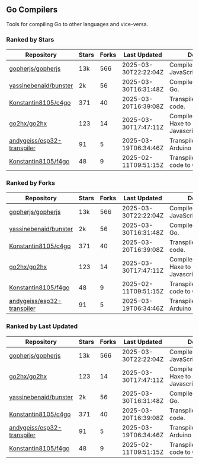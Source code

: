 ## Go Compilers

Tools for compiling Go to other languages and vice-versa.

### Ranked by Stars

| Repository | Stars | Forks | Last Updated | Description | 
|------------|-------|-------|--------------|-------------|
| [gopherjs/gopherjs](https://github.com/gopherjs/gopherjs) | 13k | 566 | 2025-03-30T22:22:04Z |  Compiler from Go to JavaScript. |
| [yassinebenaid/bunster](https://github.com/yassinebenaid/bunster) | 2k | 56 | 2025-03-30T16:31:48Z |  Compile shell scripts to Go. |
| [Konstantin8105/c4go](https://github.com/Konstantin8105/c4go) | 371 | 40 | 2025-03-20T16:39:08Z |  Transpile C code to Go code. |
| [go2hx/go2hx](https://github.com/go2hx/go2hx) | 123 | 14 | 2025-03-30T17:47:11Z |  Compiler from Go to Haxe to Javascript/C++/Java/C#. |
| [andygeiss/esp32-transpiler](https://github.com/andygeiss/esp32-transpiler) | 91 | 5 | 2025-03-19T06:34:46Z |  Transpile Go into Arduino code. |
| [Konstantin8105/f4go](https://github.com/Konstantin8105/f4go) | 48 | 9 | 2025-02-11T09:51:15Z |  Transpile FORTRAN 77 code to Go code. |

### Ranked by Forks

| Repository | Stars | Forks | Last Updated | Description | 
|------------|-------|-------|--------------|-------------|
| [gopherjs/gopherjs](https://github.com/gopherjs/gopherjs) | 13k | 566 | 2025-03-30T22:22:04Z |  Compiler from Go to JavaScript. |
| [yassinebenaid/bunster](https://github.com/yassinebenaid/bunster) | 2k | 56 | 2025-03-30T16:31:48Z |  Compile shell scripts to Go. |
| [Konstantin8105/c4go](https://github.com/Konstantin8105/c4go) | 371 | 40 | 2025-03-20T16:39:08Z |  Transpile C code to Go code. |
| [go2hx/go2hx](https://github.com/go2hx/go2hx) | 123 | 14 | 2025-03-30T17:47:11Z |  Compiler from Go to Haxe to Javascript/C++/Java/C#. |
| [Konstantin8105/f4go](https://github.com/Konstantin8105/f4go) | 48 | 9 | 2025-02-11T09:51:15Z |  Transpile FORTRAN 77 code to Go code. |
| [andygeiss/esp32-transpiler](https://github.com/andygeiss/esp32-transpiler) | 91 | 5 | 2025-03-19T06:34:46Z |  Transpile Go into Arduino code. |

### Ranked by Last Updated

| Repository | Stars | Forks | Last Updated | Description | 
|------------|-------|-------|--------------|-------------|
| [gopherjs/gopherjs](https://github.com/gopherjs/gopherjs) | 13k | 566 | 2025-03-30T22:22:04Z |  Compiler from Go to JavaScript. |
| [go2hx/go2hx](https://github.com/go2hx/go2hx) | 123 | 14 | 2025-03-30T17:47:11Z |  Compiler from Go to Haxe to Javascript/C++/Java/C#. |
| [yassinebenaid/bunster](https://github.com/yassinebenaid/bunster) | 2k | 56 | 2025-03-30T16:31:48Z |  Compile shell scripts to Go. |
| [Konstantin8105/c4go](https://github.com/Konstantin8105/c4go) | 371 | 40 | 2025-03-20T16:39:08Z |  Transpile C code to Go code. |
| [andygeiss/esp32-transpiler](https://github.com/andygeiss/esp32-transpiler) | 91 | 5 | 2025-03-19T06:34:46Z |  Transpile Go into Arduino code. |
| [Konstantin8105/f4go](https://github.com/Konstantin8105/f4go) | 48 | 9 | 2025-02-11T09:51:15Z |  Transpile FORTRAN 77 code to Go code. |


